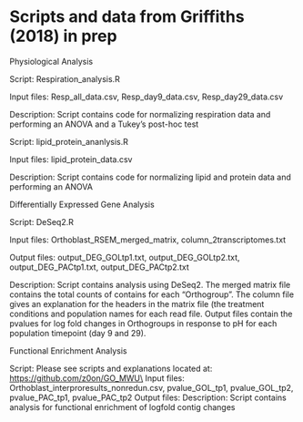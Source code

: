 # Scripts and data from Griffiths (2018) in prep

Physiological Analysis

Script: Respiration_analysis.R

Input files: Resp_all_data.csv, Resp_day9_data.csv, Resp_day29_data.csv

Description: Script contains code for normalizing respiration data and performing an ANOVA and a Tukey’s post-hoc test

Script: lipid_protein_ananlysis.R

Input files: lipid_protein_data.csv

Description: Script contains code for normalizing lipid and protein data and performing an ANOVA

Differentially Expressed Gene Analysis

Script: DeSeq2.R

Input files: Orthoblast_RSEM_merged_matrix, column_2transcriptomes.txt

Output files: output_DEG_GOLtp1.txt, output_DEG_GOLtp2.txt, output_DEG_PACtp1.txt, output_DEG_PACtp2.txt

Description: Script contains analysis using DeSeq2. The merged matrix file contains the total counts of contains for each “Orthogroup”. The column file gives an explanation for the headers in the matrix file (the treatment conditions and population names for each read file. Output files contain the pvalues for log fold changes in Orthogroups in response to pH for each population timepoint (day 9 and 29).

Functional Enrichment Analysis

Script: Please see scripts and explanations located at: https://github.com/z0on/GO_MWU\
Input files: Orthoblast_interproresults_nonredun.csv, pvalue_GOL_tp1, pvalue_GOL_tp2, pvalue_PAC_tp1, pvalue_PAC_tp2
Output files:
Description: Script contains analysis for functional enrichment of logfold contig changes
